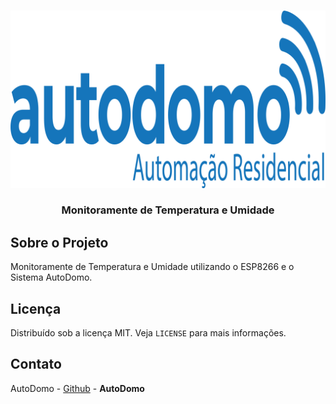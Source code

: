 <!-- PROJECT LOGO -->
<br />
<p align="center">
  <a href="https://autodomo.io">
    <img src="https://raw.githubusercontent.com/AutoDomo/AutoDomo-VSCode-React-Native-Snippets/master/images/autodomo_logo.png" alt="Logo">
  </a>

  <h3 align="center">Monitoramente de Temperatura e Umidade</h3>
</p>



<!-- ABOUT THE PROJECT -->

## Sobre o Projeto

Monitoramente de Temperatura e Umidade utilizando o ESP8266 e o Sistema AutoDomo.



<!-- LICENSE -->

## Licença

Distribuído sob a licença MIT. Veja `LICENSE` para mais informações.

<!-- CONTACT -->

## Contato

AutoDomo - [Github](https://github.com/eltonssilva) - **AutoDomo**
